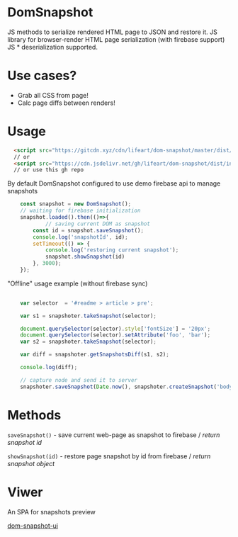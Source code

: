 # DomSnapshot
JS methods to serialize rendered HTML page to JSON and restore it.
JS library for browser-render HTML page serialization (with firebase support)
JS * deserialization supported.

# Use cases?
- Grab all CSS from page!
- Calc page diffs between renders!

# Usage
```html
  <script src="https://gitcdn.xyz/cdn/lifeart/dom-snapshot/master/dist/index.js"></script>
  // or
  <script src="https://cdn.jsdelivr.net/gh/lifeart/dom-snapshot/dist/index.js"></script>
  // or use this gh repo

```

By default DomSnapshot configured to use demo firebase api to manage snapshots
```javascript
	const snapshot = new DomSnapshot();
	// waiting for firebase initialization
	snapshot.loaded().then(()=>{
	        // saving current DOM as snapshot
		const id = snapshot.saveSnapshot();
		console.log('snapshotId', id);
		setTimeout(() => {
			console.log('restoring current snapshot');
			snapshot.showSnapshot(id)
		}, 3000);
	});


```

"Offline" usage example (without firebase sync)

```javascript
	
	var selector  = '#readme > article > pre';

	var s1 = snapshoter.takeSnapshot(selector);

	document.querySelector(selector).style['fontSize'] = '20px';
	document.querySelector(selector).setAttribute('foo', 'bar');
	var s2 = snapshoter.takeSnapshot(selector);

	var diff = snapshoter.getSnapshotsDiff(s1, s2);

	console.log(diff);

	// capture node and send it to server
	snapshoter.saveSnapshot(Date.now(), snapshoter.createSnapshot('body'))	
```

# Methods
`saveSnapshot()` - save current web-page as snapshot to firebase / _return snapshot id_

`showSnapshot(id)` - restore page snapshot by id from firebase / _return snapshot object_


# Viwer
An SPA for snapshots preview

[dom-snapshot-ui](https://github.com/lifeart/dom-snapshot-ui)
